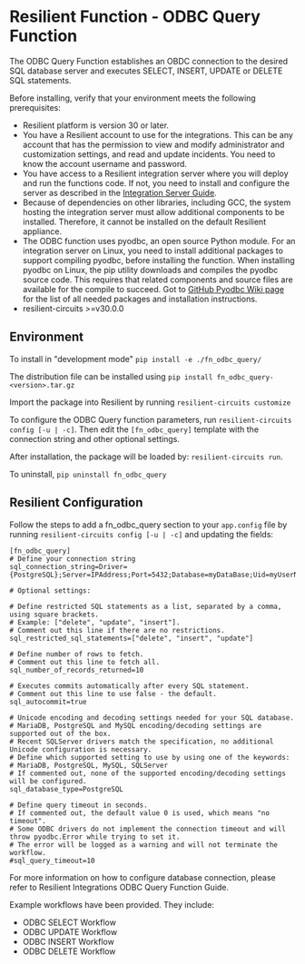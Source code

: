 # Resilient Function - ODBC Query Function

The ODBC Query Function establishes an OBDC connection to the desired SQL database server and executes SELECT, INSERT, UPDATE or DELETE SQL statements.

Before installing, verify that your environment meets the following prerequisites:
* Resilient platform is version 30 or later. 
* You have a Resilient account to use for the integrations. This can be any account that has the permission to view and modify administrator and customization settings, and read and update incidents. You need to know the account username and password.
* You have access to a Resilient integration server where you will deploy and run the functions code. If not, you need to install and configure the server as described in the [Integration Server Guide](https://github.com/ibmresilient/resilient-reference/blob/master/developer_guides/Integration%20Server%20Guide.pdf).
* Because of dependencies on other libraries, including GCC, the system hosting the integration server must allow additional components to be installed. Therefore, it cannot be installed on the default Resilient appliance.
* The ODBC function uses pyodbc, an open source Python module. For an integration server on Linux, you need to install additional packages to support compiling pyodbc, before installing the function. When installing pyodbc on Linux, the pip utility downloads and compiles the pyodbc source code. This requires that related components and source files are available for the compile to succeed. Got to [GitHub Pyodbc Wiki page](https://github.com/mkleehammer/pyodbc/wiki/Install) for the list of all needed packages and installation instructions.
* resilient-circuits >=v30.0.0

## Environment
To install in "development mode"
    `pip install -e ./fn_odbc_query/`
    
The distribution file can be installed using
    `pip install fn_odbc_query-<version>.tar.gz`
    
Import the package into Resilient by running `resilient-circuits customize`

To configure the ODBC Query function parameters, run `resilient-circuits config [-u | -c]`. 
Then edit the `[fn_odbc_query]` template with the connection string and other optional settings.

After installation, the package will be loaded by: `resilient-circuits run`.

To uninstall,
    `pip uninstall fn_odbc_query`

## Resilient Configuration
Follow the steps to add a fn_odbc_query section to your `app.config` file by running `resilient-circuits config [-u | -c]` and updating the fields:

```
[fn_odbc_query]
# Define your connection string
sql_connection_string=Driver={PostgreSQL};Server=IPAddress;Port=5432;Database=myDataBase;Uid=myUserName;Pwd=myPassword;

# Optional settings:

# Define restricted SQL statements as a list, separated by a comma, using square brackets.
# Example: ["delete", "update", "insert"].
# Comment out this line if there are no restrictions.
sql_restricted_sql_statements=["delete", "insert", "update"]

# Define number of rows to fetch.
# Comment out this line to fetch all.
sql_number_of_records_returned=10

# Executes commits automatically after every SQL statement.
# Comment out this line to use false - the default.
sql_autocommit=true

# Unicode encoding and decoding settings needed for your SQL database.
# MariaDB, PostgreSQL and MySQL encoding/decoding settings are supported out of the box.
# Recent SQLServer drivers match the specification, no additional Unicode configuration is necessary.
# Define which supported setting to use by using one of the keywords:
# MariaDB, PostgreSQL, MySQL, SQLServer
# If commented out, none of the supported encoding/decoding settings will be configured.
sql_database_type=PostgreSQL

# Define query timeout in seconds.
# If commented out, the default value 0 is used, which means "no timeout".
# Some ODBC drivers do not implement the connection timeout and will throw pyodbc.Error while trying to set it.
# The error will be logged as a warning and will not terminate the workflow.
#sql_query_timeout=10
```

For more information on how to configure database connection, please refer to Resilient Integrations ODBC Query Function Guide.

Example workflows have been provided. They include: 
* ODBC SELECT Workflow
* ODBC UPDATE Workflow
* ODBC INSERT Workflow
* ODBC DELETE Workflow